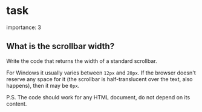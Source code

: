 # task

importance: 3

## What is the scrollbar width?

Write the code that returns the width of a standard scrollbar.

For Windows it usually varies between `12px` and `20px`. If the browser doesn't reserve any space for it \(the scrollbar is half-translucent over the text, also happens\), then it may be `0px`.

P.S. The code should work for any HTML document, do not depend on its content.


